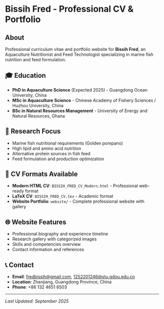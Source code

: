 # Bissih Fred - Professional CV & Portfolio

## About
Professional curriculum vitae and portfolio website for **Bissih Fred**, an Aquaculture Nutritionist and Feed Technologist specializing in marine fish nutrition and feed formulation.

## 🎓 Education
- **PhD in Aquaculture Science** (Expected 2025) - Guangdong Ocean University, China
- **MSc in Aquaculture Science** - Chinese Academy of Fishery Sciences / Huzhou University, China
- **BSc in Natural Resources Management** - University of Energy and Natural Resources, Ghana

## 🔬 Research Focus
- Marine fish nutritional requirements (Golden pompano)
- High lipid and amino acid nutrition
- Alternative protein sources in fish feed
- Feed formulation and production optimization

## 📄 CV Formats Available
- **Modern HTML CV**: `BISSIH_FRED_CV_Modern.html` - Professional web-ready format
- **LaTeX CV**: `BISSIH_FRED_CV.tex` - Academic format
- **Website Portfolio**: `website/` - Complete professional website with gallery

## 🌐 Website Features
- Professional biography and experience timeline
- Research gallery with categorized images
- Skills and competencies overview
- Contact information and references

## 📞 Contact
- **Email**: fredbissih@gmail.com, 1252201246@stu.gdou.edu.cn
- **Location**: Zhanjiang, Guangdong Province, China
- **Phone**: +86 132 4651 6503

---
*Last Updated: September 2025*
